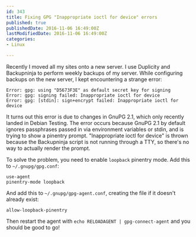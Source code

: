 ```yaml
---
id: 343
title: Fixing GPG "Inappropriate ioctl for device" errors
published: true
publishedDate: 2016-11-06 16:49:00Z
lastModifiedDate: 2016-11-06 16:49:00Z
categories:
- Linux

---
```


Recently I moved all my sites onto a new server. I use Duplicity and Backupninja to perform weekly backups of my server. While configuring backups on the new server, I kept encountering a strange error:

```plain
Error: gpg: using "D5673F3E" as default secret key for signing
Error: gpg: signing failed: Inappropriate ioctl for device
Error: gpg: [stdin]: sign+encrypt failed: Inappropriate ioctl for device
```

It turns out this error is due to changes in GnuPG 2.1, which only recently landed in Debian Testing. The error occurs because GnuPG 2.1 by default ignores passphrases passed in via environment variables or stdin, and is trying to show a pinentry prompt. "Inappropriate ioctl for device" is thrown because the Backupninja script is not running through a TTY, so there's no way to actually render the prompt.

To solve the problem, you need to enable `loopback` pinentry mode. Add this to `~/.gnupg/gpg.conf`:

```plain
use-agent
pinentry-mode loopback
```
And add this to `~/.gnupg/gpg-agent.conf`, creating the file if it doesn't already exist:

```plain
allow-loopback-pinentry
```
Then restart the agent with `echo RELOADAGENT | gpg-connect-agent` and you should be good to go!
